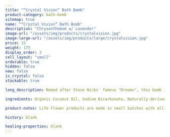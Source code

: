 ```yaml
---
title: "“Crystal Vision” Bath Bomb"
product-category: bath-bomb
sitemap: true
name: "“Crystal Vision” Bath Bomb"
description: "Chrysanthemum w/ Lavender"
image-url: "/assets/img/products/crystalvision.jpg"
image-large-url: "/assets/img/products/large/crystalvision.jpg"
price: 15
weight: 175
display_order: 3
cell_layout: "small"
orderable: true
hidden: false
new: false
is_crystal: false
stackable: true

long_description: Named after Steve Nicks' famous "Dreams", this bomb is light and relaxing. Created with a blend of floral essential oils, a small smokey quartz, fresh chrysanthemum flowers, and lavender buds.

ingredients: Organic Coconut Oil, Sodium Bicarbonate, Naturally-derived Citric Acid, Corn Starch, Epsom Salt, Plant-based Color, Witch Hazel, Cleansed & Charged Crystal.

product-notes: Life Flower products are made in small batches with all-natural and boutique ingredients. Most orders are processed within 3 days of being placed.

history: blank

healing-properties: blank
---
```


